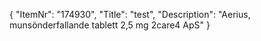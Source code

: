 {
  "ItemNr": "174930",
  "Title": "test",
  "Description": "Aerius, munsönderfallande tablett 2,5 mg 2care4 ApS"
}